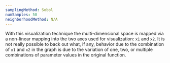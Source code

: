```yaml
---
samplingMethod: Sobol
numSamples: 50
neighborhoodMethod: N/A
---
```


With this visualization technique the multi-dimensional space is mapped via a
non-linear mapping into the two axes used for visualization: `x1` and `x2`.
It is not really possible to back out what, if any, behavior due to the 
combination of `x1` and `x2` in the graph is due to the variation of one,
two, or multiple combinations of parameter values in the original function.

